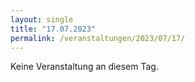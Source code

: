 ```yaml
---
layout: single
title: "17.07.2023"
permalink: /veranstaltungen/2023/07/17/
---
```


Keine Veranstaltung an diesem Tag.
